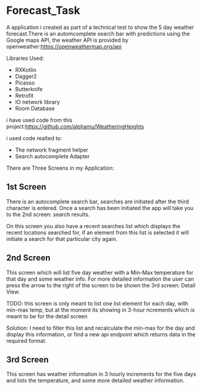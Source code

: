 # Forecast_Task

A application i created as part of a technical test to show the 5 day weather forecast.There is an automcomplete search bar
with predictions using the Google maps API, the weather API is provided by openweather:https://openweathermap.org/api

Libraries Used:

- RXKotlin 
- Dagger2 
- Picasso
- Butterknife 
- Retrofit 
- IO network library
- Room Database 

i have used code from this project:https://github.com/alphamu/WeatheringHeights

i used code realted to:
- The network fragment helper
- Search autocomplete Adapter 

There are Three Screens in my Application:

## 1st Screen

There is an autocomplete search bar, searches are initiated after the third character is entered. 
Once a search has been initiated the app will take you to the 2nd screen: search results.

On this screen you also have a recent searches list which displays the recent locations searched for, if an element from this list is selected it will initiate a search for that particular city again.

## 2nd Screen

This screen which will list five day weather with a Min-Max temperature for that day and some weather info. 
For more detailed information the user can press the arrow to the right of the screen to be shown the 3rd screen: Detail View.

TODO:  this screen is only meant to list one list element for each day, with min-max temp, but at the moment its showing in 3-hour ncrements which is meant to be for the detail screen

Solution: I need to filter this list and recalculate the min-max for the day and display this information, or find a new api endpoint which returns data in the required format.

## 3rd Screen

This screen has weather information in 3 hourly increments for the five days and lists the temperature, and some more detailed weather information.



